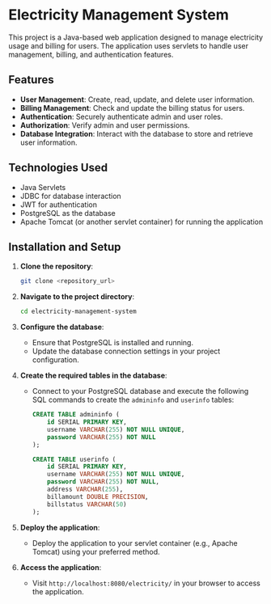 # Electricity Management System

This project is a Java-based web application designed to manage electricity usage and billing for users. The application uses servlets to handle user management, billing, and authentication features.

## Features

- **User Management**: Create, read, update, and delete user information.
- **Billing Management**: Check and update the billing status for users.
- **Authentication**: Securely authenticate admin and user roles.
- **Authorization**: Verify admin and user permissions. 
- **Database Integration**: Interact with the database to store and retrieve user information.

## Technologies Used

- Java Servlets
- JDBC for database interaction
- JWT for authentication
- PostgreSQL as the database
- Apache Tomcat (or another servlet container) for running the application

## Installation and Setup

1. **Clone the repository**:

    ```bash
    git clone <repository_url>
    ```

2. **Navigate to the project directory**:

    ```bash
    cd electricity-management-system
    ```

3. **Configure the database**:
    - Ensure that PostgreSQL is installed and running.
    - Update the database connection settings in your project configuration.

4. **Create the required tables in the database**:
    - Connect to your PostgreSQL database and execute the following SQL commands to create the `admininfo` and `userinfo` tables:

        ```sql
        CREATE TABLE admininfo (
            id SERIAL PRIMARY KEY,
            username VARCHAR(255) NOT NULL UNIQUE,
            password VARCHAR(255) NOT NULL
        );

        CREATE TABLE userinfo (
            id SERIAL PRIMARY KEY,
            username VARCHAR(255) NOT NULL UNIQUE,
            password VARCHAR(255) NOT NULL,
            address VARCHAR(255),
            billamount DOUBLE PRECISION,
            billstatus VARCHAR(50)
        );
        ```
        
5. **Deploy the application**:
    - Deploy the application to your servlet container (e.g., Apache Tomcat) using your preferred method.

6. **Access the application**:
    - Visit `http://localhost:8080/electricity/` in your browser to access the application.
